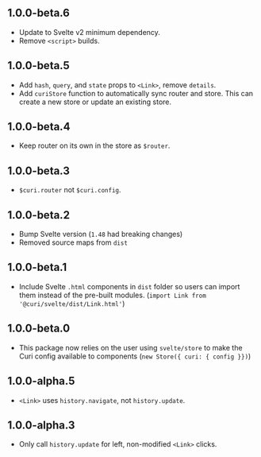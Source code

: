 ## 1.0.0-beta.6

* Update to Svelte v2 minimum dependency.
* Remove `<script>` builds.

## 1.0.0-beta.5

* Add `hash`, `query`, and `state` props to `<Link>`, remove `details`.
* Add `curiStore` function to automatically sync router and store. This can create a new store or update an existing store.

## 1.0.0-beta.4

* Keep router on its own in the store as `$router`.

## 1.0.0-beta.3

* `$curi.router` not `$curi.config`.

## 1.0.0-beta.2

* Bump Svelte version (`1.48` had breaking changes)
* Removed source maps from `dist`

## 1.0.0-beta.1

* Include Svelte `.html` components in `dist` folder so users can import them instead of the pre-built modules. (`import Link from '@curi/svelte/dist/Link.html'`)

## 1.0.0-beta.0

* This package now relies on the user using `svelte/store` to make the Curi config available to components (`new Store({ curi: { config }})`)

## 1.0.0-alpha.5

* `<Link>` uses `history.navigate`, not `history.update`.

## 1.0.0-alpha.3

* Only call `history.update` for left, non-modified `<Link>` clicks.
